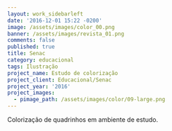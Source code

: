 ```yaml
---
layout: work_sidebarleft
date: '2016-12-01 15:22 -0200'
image: /assets/images/color_00.png
banner: /assets/images/revista_01.png
comments: false
published: true
title: Senac
category: educacional
tags: Ilustração
project_name: Estudo de colorização
project_client: Educacional/Senac
project_year: '2016'
project_images:
  - pimage_path: /assets/images/color/09-large.png
---
```

Colorização de quadrinhos em ambiente de estudo.
